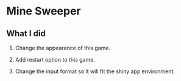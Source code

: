# Mine Sweeper

## What I did

1. Change the appearance of this game.

2. Add restart option to this game.

3. Change the input format so it will fit the shiny app environment.
